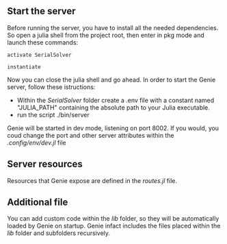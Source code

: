 ## Start the server
Before running the server, you have to install all the needed dependencies. So open a julia shell from the project root, then enter in pkg mode and launch these commands:
```
activate SerialSolver
```
```
instantiate
```
Now you can close the julia shell and go ahead.
In order to start the Genie server, follow these istructions:
- Within the *SerialSolver* folder create a .env file with a constant named "JULIA_PATH" containing the absolute path to your Julia executable.
- run the script ./bin/server

Genie will be started in dev mode, listening on port 8002. 
If you would, you coud change the port and other server attributes within the *.config/env/dev.jl* file

## Server resources
Resources that Genie expose are defined in the *routes.jl* file.

## Additional file
You can add custom code within the *lib* folder, so they will be automatically loaded by Genie on startup. Genie infact includes the files placed within the *lib* folder and subfolders recursively.